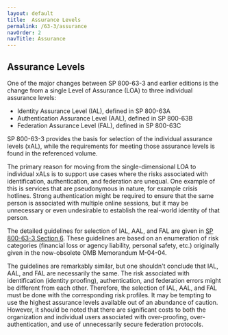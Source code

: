 ```yaml
---	
layout: default	
title:  Assurance Levels  
permalink: /63-3/assurance	
navOrder: 2  
navTitle: Assurance  
---		
```

## Assurance Levels

One of the major changes between SP 800-63-3 and earlier editions is the change from a single Level of Assurance (LOA) to three individual assurance levels:

* Identity Assurance Level (IAL), defined in SP 800-63A
* Authentication Assurance Level (AAL), defined in SP 800-63B
* Federation Assurance Level (FAL), defined in SP 800-63C

SP 800-63-3 provides the basis for selection of the individual assurance levels (xAL), while the requirements for meeting those assurance levels is found in the referenced volume.

The primary reason for moving from the single-dimensional LOA to individual xALs is to support use cases where the risks associated with identification, authentication, and federation are unequal. One example of this is services that are pseudonymous in nature, for example crisis hotlines. Strong authentication might be required to ensure that the same person is associated with multiple online sessions, but it may be unnecessary or even undesirable to establish the real-world identity of that person.

The detailed guidelines for selection of IAL, AAL, and FAL are given in [SP 800-63-3 Section 6](https://pages.nist.gov/800-63-3/sp800-63-3.html#CYOA). These guidelines are based on an enumeration of risk categories (financial loss or agency liability, personal safety, etc.) originally given in the now-obsolete OMB Memorandum M-04-04.

The guidelines are remarkably similar, but one shouldn't conclude that IAL, AAL, and FAL are necessarily the same. The risk associated with identification (identity proofing), authentication, and federation errors might be different from each other. Therefore, the selection of IAL, AAL, and FAL must be done with the corresponding risk profiles. It may be tempting to use the highest assurance levels available out of an abundance of caution. However, it should be noted that there are significant costs to both the organization and individual users associated with over-proofing, over-authentication, and use of unnecessarily secure federation protocols.

